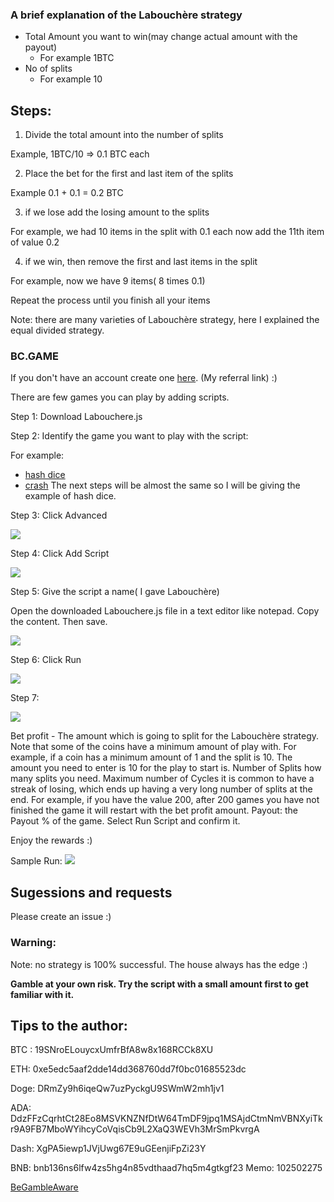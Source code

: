 ### A brief explanation of the Labouchère strategy
 

 - Total Amount you want to win(may change actual amount with the payout)
    * For example 1BTC
 - No of splits
    * For example 10


## Steps: 

1) Divide the total amount into the number of splits

Example, 1BTC/10 => 0.1 BTC each

2) Place the bet for the first and last item of the splits

Example 0.1 + 0.1 = 0.2 BTC

3) if we lose add the losing amount to the splits 

For example, we had 10 items in the split with 0.1 each now  add the 11th item of value 0.2

4) if we win, then remove the first and last items in the split

For example, now we have 9 items( 8 times 0.1) 

Repeat the process until you finish all your items

Note: there are many varieties of Labouchère strategy, here I explained the equal divided strategy. 

 

### BC.GAME
If you don't have an account create one [here](https://bc.game/i-2e5k2gdj-n/). (My referral link) :) 

There are few games you can play by adding scripts. 

Step 1: Download Labouchere.js

Step 2: Identify the game you want to play with the script:

For example:

 - [hash dice](https://bc.game/crash)
 - [crash](https://bc.game/crash)
The next steps will be almost the same so I will be giving the example of hash dice.

Step 3:  Click Advanced

![](https://cdn.publish0x.com/prod/fs/cachedimages/1631971913-9a210ccd89e268993ad78f9d0019b8d569aff8399e6be674aa41690cf4030524.webp)

Step 4: Click Add Script

![](https://cdn.publish0x.com/prod/fs/cachedimages/2228636055-21cc0e69ea432730115067c6871c68efc03993d7a1cff62aa7b9a0c7b1faaacc.webp)

Step 5: Give the script a name( I gave Labouchère)

Open the downloaded Labouchere.js file in a text editor like notepad. Copy the content. Then save.

![](https://cdn.publish0x.com/prod/fs/cachedimages/1619210490-04912b7d06514c3165e285507c087cbf2534413a3e4d6702b3cf455b1c8d74d5.webp)

Step 6:  Click Run

![](https://cdn.publish0x.com/prod/fs/cachedimages/2228636055-66d2796cc9eadef40b17909e2abe91645d919b1785ec677ef0a96e6446a1ec77.webp)

Step 7: 

![](https://cdn.publish0x.com/prod/fs/cachedimages/839433040-792605a3355495569fe7c04b8526f0f661b6f64216da718d1232c89a6e834bd1.webp)

Bet profit - The amount which is going to split for the Labouchère strategy.
Note that some of the coins have a minimum amount of play with. For example, if a coin has a minimum amount of 1 and the split is 10. The amount you need to enter is 10 for the play to start is.
Number of Splits how many splits you need.
Maximum number of Cycles
it is common to have a streak of losing, which ends up having a very long number of splits at the end.  For example, if you have the value 200, after 200 games you have not finished the game it will restart with the bet profit amount. 
Payout: the Payout % of the game. 
Select Run Script and confirm it. 

Enjoy the rewards :)

Sample Run:
![](https://cdn.publish0x.com/prod/fs/cachedimages/4156028525-b5b12980d809ddc0138343afbbed15178d2cd363b5e05c9bfd0e404db36f84ec.webp)

## Sugessions and requests 
Please create an issue :) 

 
### Warning:
Note: no strategy is 100% successful. The house always has the edge :) 

**Gamble at your own risk. Try the script with a small amount first to get familiar with it.**

 
## Tips to the author:
 
BTC : 19SNroELouycxUmfrBfA8w8x168RCCk8XU

ETH: 0xe5edc5aaf2dde14dd368760dd7f0bc01685523dc

Doge: DRmZy9h6iqeQw7uzPyckgU9SWmW2mh1jv1

ADA: DdzFFzCqrhtCt28Eo8MSVKNZNfDtW64TmDF9jpq1MSAjdCtmNmVBNXyiTkr9A9FB7MboWYihcyCoVqisCb9L2XaQ3WEVh3MrSmPkvrgA

Dash: XgPA5iewp1JVjUwg67E9uGEenjiFpZi23Y

BNB: bnb136ns6lfw4zs5hg4n85vdthaad7hq5m4gtkgf23 Memo: 102502275

 

[BeGambleAware](https://www.begambleaware.org/)
